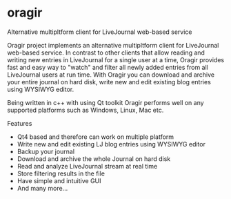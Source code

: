 # oragir
Alternative multipltform client for LiveJournal web-based service

Oragir project implements an alternative multipltform client for LiveJournal web-based service. In contrast to other clients that allow reading and writing new entries in LiveJournal for a single user at a time, Oragir provides fast and easy way to "watch" and filter all newly added entries from all LiveJournal users at run time.
With Oragir you can download and archive your entire journal on hard disk, write new and edit existing blog entries using WYSIWYG editor.

Being written in c++ with using Qt toolkit Oragir performs well on any supported platforms such as Windows, Linux, Mac etc.

Features

- Qt4 based and therefore can work on multiple platform
- Write new and edit existing LJ blog entries using WYSIWYG editor
- Backup your journal
- Download and archive the whole Journal on hard disk
- Read and analyze LiveJournal stream at real time
- Store filtering results in the file
- Have simple and intuitive GUI
- And many more...
